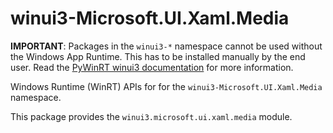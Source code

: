 <!-- warning: Please don't edit this file. It was automatically generated. -->

# winui3-Microsoft.UI.Xaml.Media

**IMPORTANT**: Packages in the `winui3-*` namespace cannot be used without the
Windows App Runtime. This has to be installed manually by the end user. Read the
[PyWinRT winui3 documentation](https://pywinrt.readthedocs.io/en/latest/api/winui3/index.html)
for more information.

Windows Runtime (WinRT) APIs for for the `winui3-Microsoft.UI.Xaml.Media` namespace.

This package provides the `winui3.microsoft.ui.xaml.media` module.

